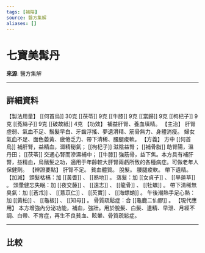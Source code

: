 ```yaml
---
tags: [補陰]
source: 醫方集解
aliases: []
---
```


# 七寶美髯丹

**來源**: 醫方集解  

---

## 詳細資料
【製法用量】 [[何首烏]] 30克 [[茯苓]] 9克 [[牛膝]] 9克 [[當歸]] 9克 [[枸杞子]] 9克 [[菟絲子]] 9克 [[破故紙]] 4克
【功效】
補益肝腎、養血填精。
【主治】
肝腎虛弱、氣血不足、鬚髮早白、牙齒浮搖、夢遺滑精、筋骨無力、身體消瘦。
婦女氣血不足、面色萎黃、疲倦乏力、帶下清稀、腰腿痠軟。
【方義】
方中 [[何首烏]] 補肝腎，益精血，澀精秘氣； [[枸杞子]] 滋陰益腎； [[補骨脂]] 助腎陽，溫丹田； [[茯苓]] 交通心腎而滲濕補中； [[牛膝]] 強筋骨，益下焦。本方具有補肝腎，益精血，烏鬚髮之功，適用于年齡較大肝腎兩虧所致的各種病症。可做老年人保健劑。
【辨證要點】
肝腎不足。
貧血體質。
脫髮。
腰腿痠軟。
帶下遺精。
【加減】
頭髮枯槁：加 [[黃耆]] 、 [[熟地]] 。
落髮：加 [[女貞子]] 、 [[旱蓮草]] 。
頭暈健忘失眠：加 [[夜交藤]] 、 [[遠志]] 、 [[龍骨]] 、 [[牡蠣]] 。
帶下清稀無臭氣：加 [[蒼朮]] 、 [[薏苡仁]] 、 [[芡實]] 、 [[海螵蛸]] 。
午後潮熱手足心熱：加 [[黃柏]] 、 [[龜板]] 、 [[知母]] 。
骨質疏鬆症：合 [[龜鹿二仙膠]] 。
【現代應用】
本方增強內分泌功能，補血，強壯。用於脫髮、白髮、遺精、早泄、月經不調、白帶、不育症，再生不良貧血、眩暈、骨質疏鬆症。

---

## 比較
